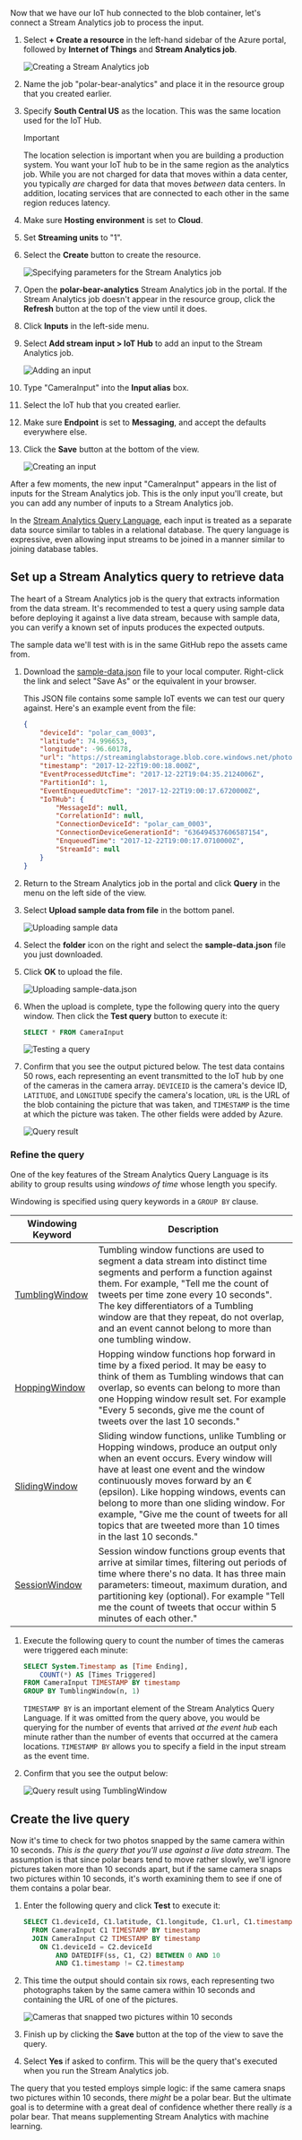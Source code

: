 Now that we have our IoT hub connected to the blob container, let's connect a Stream Analytics job to process the input.

1. Select **+ Create a resource** in the left-hand sidebar of the Azure portal, followed by **Internet of Things** and **Stream Analytics job**.

    ![Creating a Stream Analytics job](../media/6-new-stream-analytics-job.png)

1. Name the job "polar-bear-analytics" and place it in the resource group that you created earlier.

1. Specify **South Central US** as the location. This was the same location used for the IoT Hub.

    > [!IMPORTANT]
    > The location selection is important when you are building a production system. You want your IoT hub to be in the same region as the analytics job. While you are not charged for data that moves within a data center, you typically *are* charged for data that moves *between* data centers. In addition, locating services that are connected to each other in the same region reduces latency.

1. Make sure **Hosting environment** is set to **Cloud**.

1. Set **Streaming units** to "1".

1. Select the **Create** button to create the resource.

    ![Specifying parameters for the Stream Analytics job](../media/6-create-stream-analytics-job.png)

1. Open the **polar-bear-analytics** Stream Analytics job in the portal. If the Stream Analytics job doesn't appear in the resource group, click the **Refresh** button at the top of the view until it does.

1. Click **Inputs** in the left-side menu. 

1. Select **Add stream input > IoT Hub** to add an input to the Stream Analytics job.

    ![Adding an input](../media/6-add-input-1.png)

1. Type "CameraInput" into the **Input alias** box.

1. Select the IoT hub that you created earlier.

1. Make sure **Endpoint** is set to **Messaging**, and accept the defaults everywhere else.

1. Click the **Save** button at the bottom of the view.

    ![Creating an input](../media/6-add-input-2.png)

After a few moments, the new input "CameraInput" appears in the list of inputs for the Stream Analytics job. This is the only input you'll create, but you can add any number of inputs to a Stream Analytics job.

In the [Stream Analytics Query Language](https://msdn.microsoft.com/library/azure/dn834998.aspx), each input is treated as a separate data source similar to tables in a relational database. The query language is expressive, even allowing input streams to be joined in a manner similar to joining database tables.

## Set up a Stream Analytics query to retrieve data

The heart of a Stream Analytics job is the query that extracts information from the data stream. It's recommended to test a query using sample data before deploying it against a live data stream, because with sample data, you can verify a known set of inputs produces the expected outputs.

The sample data we'll test with is in the same GitHub repo the assets came from.

1. Download the [sample-data.json](https://raw.githubusercontent.com/MicrosoftDocs/mslearn-build-ml-model-with-azure-stream-analytics/master/sample-data.json) file to your local computer. Right-click the link and select "Save As" or the equivalent in your browser.

    This JSON file contains some sample IoT events we can test our query against. Here's an example event from the file:

    ```json
    {
        "deviceId": "polar_cam_0003",
        "latitude": 74.996653,
        "longitude": -96.60178,
        "url": "https://streaminglabstorage.blob.core.windows.net/photos/image_09.jpg",
        "timestamp": "2017-12-22T19:00:18.000Z",
        "EventProcessedUtcTime": "2017-12-22T19:04:35.2124006Z",
        "PartitionId": 1,
        "EventEnqueuedUtcTime": "2017-12-22T19:00:17.6720000Z",
        "IoTHub": {
            "MessageId": null,
            "CorrelationId": null,
            "ConnectionDeviceId": "polar_cam_0003",
            "ConnectionDeviceGenerationId": "636494537606587154",
            "EnqueuedTime": "2017-12-22T19:00:17.0710000Z",
            "StreamId": null
        }
    }
    ```

1. Return to the Stream Analytics job in the portal and click **Query** in the menu on the left side of the view.

1. Select **Upload sample data from file** in the bottom panel.

    ![Uploading sample data](../media/6-upload-test-data-1.png)

1. Select the **folder** icon on the right and select the **sample-data.json** file you just downloaded.

1. Click **OK** to upload the file.

    ![Uploading sample-data.json](../media/6-upload-test-data-2.png)

1. When the upload is complete, type the following query into the query window. Then click the **Test query** button to execute it:

    ```sql
    SELECT * FROM CameraInput
    ```

    ![Testing a query](../media/6-test-query.png)

1. Confirm that you see the output pictured below. The test data contains 50 rows, each representing an event transmitted to the IoT hub by one of the cameras in the camera array. `DEVICEID` is the camera's device ID, `LATITUDE`, and `LONGITUDE` specify the camera's location, `URL` is the URL of the blob containing the picture that was taken, and `TIMESTAMP` is the time at which the picture was taken. The other fields were added by Azure.

    ![Query result](../media/6-query-results-1.png)

### Refine the query

One of the key features of the Stream Analytics Query Language is its ability to group results using _windows of time_ whose length you specify.

Windowing is specified using query keywords in a `GROUP BY` clause.

| Windowing Keyword | Description |
|-------------------|-------------|
| [TumblingWindow](https://msdn.microsoft.com/azure/stream-analytics/reference/tumbling-window-azure-stream-analytics) | Tumbling window functions are used to segment a data stream into distinct time segments and perform a function against them. For example, "Tell me the count of tweets per time zone every 10 seconds". The key differentiators of a Tumbling window are that they repeat, do not overlap, and an event cannot belong to more than one tumbling window. |
| [HoppingWindow](https://msdn.microsoft.com/azure/stream-analytics/reference/hopping-window-azure-stream-analytics) | Hopping window functions hop forward in time by a fixed period. It may be easy to think of them as Tumbling windows that can overlap, so events can belong to more than one Hopping window result set. For example "Every 5 seconds, give me the count of tweets over the last 10 seconds." |
| [SlidingWindow](https://msdn.microsoft.com/azure/stream-analytics/reference/sliding-window-azure-stream-analytics) | Sliding window functions, unlike Tumbling or Hopping windows, produce an output only when an event occurs. Every window will have at least one event and the window continuously moves forward by an € (epsilon). Like hopping windows, events can belong to more than one sliding window. For example, "Give me the count of tweets for all topics that are tweeted more than 10 times in the last 10 seconds."|
| [SessionWindow](https://msdn.microsoft.com/azure/stream-analytics/reference/session-window-azure-stream-analytics) | Session window functions group events that arrive at similar times, filtering out periods of time where there's no data. It has three main parameters: timeout, maximum duration, and partitioning key (optional). For example "Tell me the count of tweets that occur within 5 minutes of each other." |

1. Execute the following query to count the number of times the cameras were triggered each minute:

    ```sql
    SELECT System.Timestamp as [Time Ending],
        COUNT(*) AS [Times Triggered]
    FROM CameraInput TIMESTAMP BY timestamp
    GROUP BY TumblingWindow(n, 1)
    ```

    `TIMESTAMP BY` is an important element of the Stream Analytics Query Language. If it was omitted from the query above, you would be querying for the number of events that arrived *at the event hub* each minute rather than the number of events that occurred at the camera locations. `TIMESTAMP BY` allows you to specify a field in the input stream as the event time.

1. Confirm that you see the output below:

    ![Query result using TumblingWindow](../media/6-query-results-2.png)

## Create the live query

Now it's time to check for two photos snapped by the same camera within 10 seconds. *This is the query that you'll use against a live data stream*. The assumption is that since polar bears tend to move rather slowly, we'll ignore pictures taken more than 10 seconds apart, but if the same camera snaps two pictures within 10 seconds, it's worth examining them to see if one of them contains a polar bear.

1. Enter the following query and click **Test** to execute it:

    ```sql
    SELECT C1.deviceId, C1.latitude, C1.longitude, C1.url, C1.timestamp
      FROM CameraInput C1 TIMESTAMP BY timestamp
      JOIN CameraInput C2 TIMESTAMP BY timestamp
        ON C1.deviceId = C2.deviceId
            AND DATEDIFF(ss, C1, C2) BETWEEN 0 AND 10
            AND C1.timestamp != C2.timestamp
    ```

1. This time the output should contain six rows, each representing two photographs taken by the same camera within 10 seconds and containing the URL of one of the pictures.

    ![Cameras that snapped two pictures within 10 seconds](../media/6-query-results-3.png)

1. Finish up by clicking the **Save** button at the top of the view to save the query.

1. Select **Yes** if asked to confirm. This will be the query that's executed when you run the Stream Analytics job.

The query that you tested employs simple logic: if the same camera snaps two pictures within 10 seconds, there *might* be a polar bear. But the ultimate goal is to determine with a great deal of confidence whether there really *is* a polar bear. That means supplementing Stream Analytics with machine learning.
